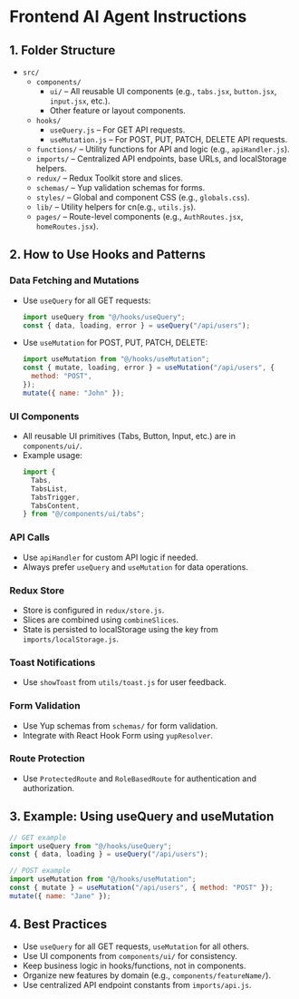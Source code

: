 # Frontend AI Agent Instructions

## 1. Folder Structure

- `src/`
  - `components/`
    - `ui/` – All reusable UI components (e.g., `tabs.jsx`, `button.jsx`, `input.jsx`, etc.).
    - Other feature or layout components.
  - `hooks/`
    - `useQuery.js` – For GET API requests.
    - `useMutation.js` – For POST, PUT, PATCH, DELETE API requests.
  - `functions/` – Utility functions for API and logic (e.g., `apiHandler.js`).
  - `imports/` – Centralized API endpoints, base URLs, and localStorage helpers.
  - `redux/` – Redux Toolkit store and slices.
  - `schemas/` – Yup validation schemas for forms.
  - `styles/` – Global and component CSS (e.g., `globals.css`).
  - `lib/` – Utility helpers for cn(e.g., `utils.js`).
  - `pages/` – Route-level components (e.g., `AuthRoutes.jsx`, `homeRoutes.jsx`).

## 2. How to Use Hooks and Patterns

### Data Fetching and Mutations

- Use `useQuery` for all GET requests:
  ```js
  import useQuery from "@/hooks/useQuery";
  const { data, loading, error } = useQuery("/api/users");
  ```
- Use `useMutation` for POST, PUT, PATCH, DELETE:
  ```js
  import useMutation from "@/hooks/useMutation";
  const { mutate, loading, error } = useMutation("/api/users", {
    method: "POST",
  });
  mutate({ name: "John" });
  ```

### UI Components

- All reusable UI primitives (Tabs, Button, Input, etc.) are in `components/ui/`.
- Example usage:
  ```jsx
  import {
    Tabs,
    TabsList,
    TabsTrigger,
    TabsContent,
  } from "@/components/ui/tabs";
  ```

### API Calls

- Use `apiHandler` for custom API logic if needed.
- Always prefer `useQuery` and `useMutation` for data operations.

### Redux Store

- Store is configured in `redux/store.js`.
- Slices are combined using `combineSlices`.
- State is persisted to localStorage using the key from `imports/localStorage.js`.

### Toast Notifications

- Use `showToast` from `utils/toast.js` for user feedback.

### Form Validation

- Use Yup schemas from `schemas/` for form validation.
- Integrate with React Hook Form using `yupResolver`.

### Route Protection

- Use `ProtectedRoute` and `RoleBasedRoute` for authentication and authorization.

## 3. Example: Using useQuery and useMutation

```js
// GET example
import useQuery from "@/hooks/useQuery";
const { data, loading } = useQuery("/api/users");

// POST example
import useMutation from "@/hooks/useMutation";
const { mutate } = useMutation("/api/users", { method: "POST" });
mutate({ name: "Jane" });
```

## 4. Best Practices

- Use `useQuery` for all GET requests, `useMutation` for all others.
- Use UI components from `components/ui/` for consistency.
- Keep business logic in hooks/functions, not in components.
- Organize new features by domain (e.g., `components/featureName/`).
- Use centralized API endpoint constants from `imports/api.js`.
